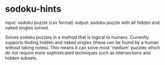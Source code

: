 # sodoku-hints
input: sodoku puzzle (csv format)
output: sodoku puzzle with all hidden and naked singles solved.

Solves sodoku puzzles in a method that is logical to humans. Currently supports finding hidden and naked singles (these can be found by a human without taking notes). This means it can solve most 'medium' puzzles which do not require more sophisticated techniques such as intersections and hidden subsets.
